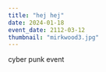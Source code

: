 ```yaml
---
title: "hej hej"
date: 2024-01-18
event_date: 2112-03-12
thumbnail: "mirkwood3.jpg"
---
```


cyber punk event